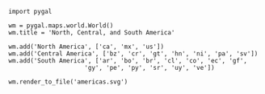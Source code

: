 
   
    import pygal

    wm = pygal.maps.world.World()
    wm.title = 'North, Central, and South America'

    wm.add('North America', ['ca', 'mx', 'us'])
    wm.add('Central America', ['bz', 'cr', 'gt', 'hn', 'ni', 'pa', 'sv'])
    wm.add('South America', ['ar', 'bo', 'br', 'cl', 'co', 'ec', 'gf',
                         'gy', 'pe', 'py', 'sr', 'uy', 've'])

    wm.render_to_file('americas.svg')
